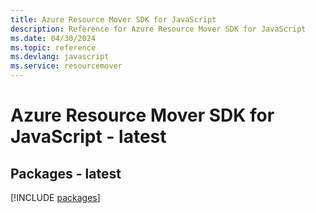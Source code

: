 ```yaml
---
title: Azure Resource Mover SDK for JavaScript
description: Reference for Azure Resource Mover SDK for JavaScript
ms.date: 04/30/2024
ms.topic: reference
ms.devlang: javascript
ms.service: resourcemover
---
```

# Azure Resource Mover SDK for JavaScript - latest
## Packages - latest
[!INCLUDE [packages](resource-mover-index.md)]